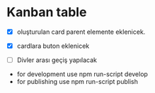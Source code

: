 # Kanban table

- [x] oluşturulan card parent elemente eklenicek.
- [x] cardlara buton eklenicek
- [ ] Divler arası geçiş yapılacak




- for development use npm run-script develop
- for publishing use npm run-script publish
